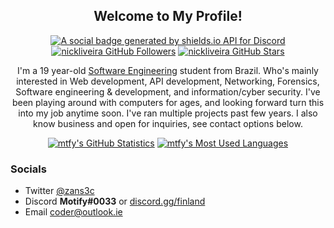 <p align="center">
	<h2 align="center">Welcome to My Profile!</h2>
	<p align="center"><a href="https://discord.gg"><img src="https://img.shields.io/discord/1025109551797772348?style=for-the-badge" title="https://discord.gg/finland" alt="A social badge generated by shields.io API for Discord"></a> <a href="https://github.com/nickliveira?tab=followers"><img src="https://img.shields.io/github/followers/nickliveira?style=for-the-badge" alt="nickliveira GitHub Followers" title="nickliveira GitHub Followers"></a> <a href="#"><img src="https://img.shields.io/github/stars/nickliveira?style=for-the-badge" alt="nickliveira GitHub Stars" title="nickliveira GitHub Stars"></a>
	</p>
</p>

<p align="center">I'm a 19 year-old <a href="https://en.wikipedia.org/wiki/Software_engineering">Software Engineering</a> student from Brazil. Who's mainly interested in Web development, API development, Networking, Forensics, Software engineering & development, and information/cyber security. I've been playing around with computers for ages, and looking forward turn this into my job anytime soon. I've ran multiple projects past few years. I also know business and open for inquiries, see contact options below.
</p>

<p align="center">
	<a href="https://github.com/mtfy"><img src="https://github-readme-stats.vercel.app/api?username=mtfy&theme=tokyonight&hide=prs,issues&count_private=true" title="mtfy's GitHub Statistics" alt="mtfy's GitHub Statistics"></a> <a href="https://github.com/mtfy"><img src="https://github-readme-stats.vercel.app/api/top-langs/?username=mtfy&&theme=tokyonight&layout=compact" title="mtfy's Most Used Languages" alt="mtfy's Most Used Languages"></a>
</p>

<p>
	<h3>Socials</h3>
	<ul>
		<li>Twitter <a href="https://twitter.com/zans3c">@zans3c</a></li>
		<li>Discord <strong>Motify#0033</strong> or <a href="https://discord.gg/finland">discord.gg/finland</a></li>
		<li>Email <a href="mailto:coder@outlook.ie">coder@outlook.ie</a></li>
	</ul>
</p>

